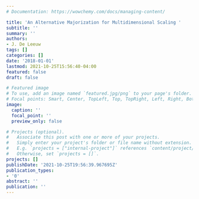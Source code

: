 ```yaml
---
# Documentation: https://wowchemy.com/docs/managing-content/

title: 'An Alternative Majorization for Multidimensional Scaling '
subtitle: ''
summary: ''
authors:
- J. De Leeuw
tags: []
categories: []
date: '2018-01-01'
lastmod: 2021-10-25T15:56:40-04:00
featured: false
draft: false

# Featured image
# To use, add an image named `featured.jpg/png` to your page's folder.
# Focal points: Smart, Center, TopLeft, Top, TopRight, Left, Right, BottomLeft, Bottom, BottomRight.
image:
  caption: ''
  focal_point: ''
  preview_only: false

# Projects (optional).
#   Associate this post with one or more of your projects.
#   Simply enter your project's folder or file name without extension.
#   E.g. `projects = ["internal-project"]` references `content/project/deep-learning/index.md`.
#   Otherwise, set `projects = []`.
projects: []
publishDate: '2021-10-25T19:56:39.967695Z'
publication_types:
- '0'
abstract: ''
publication: ''
---
```


